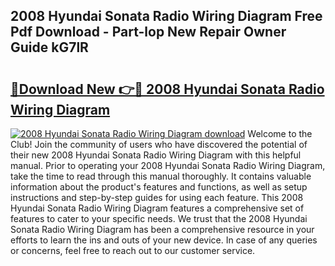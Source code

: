 ## 2008 Hyundai Sonata Radio Wiring Diagram Free Pdf Download - Part-lop New Repair Owner Guide kG7lR

# <h2><a href="http://dfp3grz.blite.top/?on=2008+Hyundai+Sonata+Radio+Wiring+Diagram">🔗Download New 👉🔴 2008 Hyundai Sonata Radio Wiring Diagram</a></h2>

[![2008 Hyundai Sonata Radio Wiring Diagram download](https://i.imgur.com/lujVjoI.png)](http://dfp3grz.blite.top/?on=2008+Hyundai+Sonata+Radio+Wiring+Diagram)
Welcome to the Club! Join the community of users who have discovered the potential of their new 2008 Hyundai Sonata Radio Wiring Diagram with this helpful manual. Prior to operating your 2008 Hyundai Sonata Radio Wiring Diagram, take the time to read through this manual thoroughly. It contains valuable information about the product's features and functions, as well as setup instructions and step-by-step guides for using each feature. This 2008 Hyundai Sonata Radio Wiring Diagram features a comprehensive set of features to cater to your specific needs. We trust that the 2008 Hyundai Sonata Radio Wiring Diagram has been a comprehensive resource in your efforts to learn the ins and outs of your new device. In case of any queries or concerns, feel free to reach out to our customer service.
